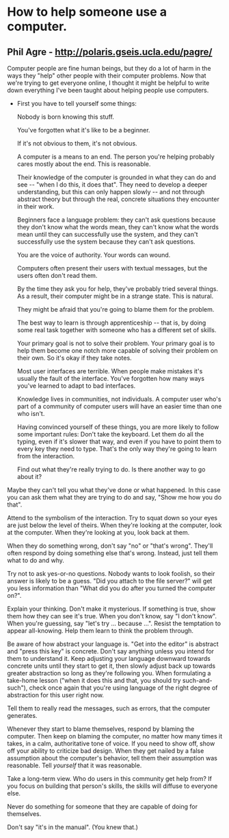 # How to help someone use a computer.
## Phil Agre - http://polaris.gseis.ucla.edu/pagre/

Computer people are fine human beings, but they do a lot of harm in the ways they "help" other people with their computer problems. Now that we're trying to get everyone online, I thought it might be helpful to write down everything I've been taught about helping people use computers.

* First you have to tell yourself some things:

   Nobody is born knowing this stuff.

   You've forgotten what it's like to be a beginner.

   If it's not obvious to them, it's not obvious.

   A computer is a means to an end. The person you're helping probably cares mostly about the end. This is reasonable.

   Their knowledge of the computer is grounded in what they can do and see -- "when I do this, it does that". They need to develop a deeper understanding, but this can only happen slowly -- and not through abstract theory but through the real, concrete situations they encounter in their work.

   Beginners face a language problem: they can't ask questions because they don't know what the words mean, they can't know what the words mean until they can successfully use the system, and they can't successfully use the system because they can't ask questions.

   You are the voice of authority. Your words can wound.

   Computers often present their users with textual messages, but the users often don't read them.

   By the time they ask you for help, they've probably tried several things. As a result, their computer might be in a strange state. This is natural.

   They might be afraid that you're going to blame them for the problem.

   The best way to learn is through apprenticeship -- that is, by doing some real task together with someone who has a different set of skills.

   Your primary goal is not to solve their problem. Your primary goal is to help them become one notch more capable of solving their problem on their own. So it's okay if they take notes.

   Most user interfaces are terrible. When people make mistakes it's usually the fault of the interface. You've forgotten how many ways you've learned to adapt to bad interfaces.

   Knowledge lives in communities, not individuals. A computer user who's part of a community of computer users will have an easier time than one who isn't.

   Having convinced yourself of these things, you are more likely to follow some important rules:
Don't take the keyboard. Let them do all the typing, even if it's slower that way, and even if you have to point them to every key they need to type. That's the only way they're going to learn from the interaction.

   Find out what they're really trying to do. Is there another way to go about it?

Maybe they can't tell you what they've done or what happened. In this case you can ask them what they are trying to do and say, "Show me how you do that".

Attend to the symbolism of the interaction. Try to squat down so your eyes are just below the level of theirs. When they're looking at the computer, look at the computer. When they're looking at you, look back at them.

When they do something wrong, don't say "no" or "that's wrong". They'll often respond by doing something else that's wrong. Instead, just tell them what to do and why.

Try not to ask yes-or-no questions. Nobody wants to look foolish, so their answer is likely to be a guess. "Did you attach to the file server?" will get you less information than "What did you do after you turned the computer on?".

Explain your thinking. Don't make it mysterious. If something is true, show them how they can see it's true. When you don't know, say "I don't know". When you're guessing, say "let's try ... because ...". Resist the temptation to appear all-knowing. Help them learn to think the problem through.

Be aware of how abstract your language is. "Get into the editor" is abstract and "press this key" is concrete. Don't say anything unless you intend for them to understand it. Keep adjusting your language downward towards concrete units until they start to get it, then slowly adjust back up towards greater abstraction so long as they're following you. When formulating a take-home lesson ("when it does this and that, you should try such-and-such"), check once again that you're using language of the right degree of abstraction for this user right now.

Tell them to really read the messages, such as errors, that the computer generates.

Whenever they start to blame themselves, respond by blaming the computer. Then keep on blaming the computer, no matter how many times it takes, in a calm, authoritative tone of voice. If you need to show off, show off your ability to criticize bad design. When they get nailed by a false assumption about the computer's behavior, tell them their assumption was reasonable. Tell *yourself* that it was reasonable.

Take a long-term view. Who do users in this community get help from? If you focus on building that person's skills, the skills will diffuse to everyone else.

Never do something for someone that they are capable of doing for themselves.

Don't say "it's in the manual". (You knew that.)
